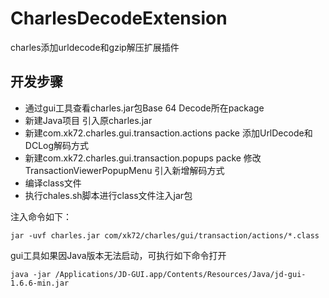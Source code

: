# CharlesDecodeExtension
charles添加urldecode和gzip解压扩展插件
## 开发步骤

- 通过gui工具查看charles.jar包Base 64 Decode所在package 
- 新建Java项目 引入原charles.jar
- 新建com.xk72.charles.gui.transaction.actions packe 添加UrlDecode和DCLog解码方式
- 新建com.xk72.charles.gui.transaction.popups packe 修改TransactionViewerPopupMenu 引入新增解码方式
- 编译class文件
- 执行chales.sh脚本进行class文件注入jar包

注入命令如下：
```
jar -uvf charles.jar com/xk72/charles/gui/transaction/actions/*.class
```

gui工具如果因Java版本无法启动，可执行如下命令打开
```
java -jar /Applications/JD-GUI.app/Contents/Resources/Java/jd-gui-1.6.6-min.jar
```